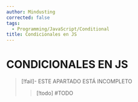 ```yaml
---
author: Mindusting
corrected: false
tags:
  - Programming/JavaScript/Conditional
title: Condicionales en JS
---
```


# CONDICIONALES EN JS

> [!fail]- ESTE APARTADO ESTÁ INCOMPLETO
> > [!todo] #TODO

